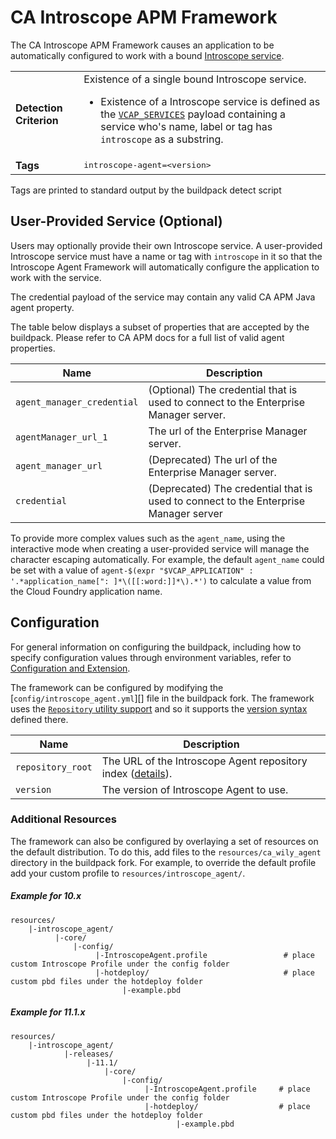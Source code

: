 # CA Introscope APM Framework
The CA Introscope APM Framework causes an application to be automatically configured to work with a bound [Introscope service][].

<table>
  <tr>
    <td><strong>Detection Criterion</strong></td><td>Existence of a single bound Introscope service.
      <ul>
        <li>Existence of a Introscope service is defined as the <a href="http://docs.cloudfoundry.org/devguide/deploy-apps/environment-variable.html#VCAP-SERVICES"><code>VCAP_SERVICES</code></a> payload containing a service who's name, label or tag has <code>introscope</code> as a substring.</li>
      </ul>
    </td>
  </tr>
  <tr>
    <td><strong>Tags</strong></td>
    <td><tt>introscope-agent=&lt;version&gt;</tt></td>
  </tr>
</table>
Tags are printed to standard output by the buildpack detect script

## User-Provided Service (Optional)
Users may optionally provide their own Introscope service. A user-provided Introscope service must have a name or tag with `introscope` in it so that the Introscope Agent Framework will automatically configure the application to work with the service.

The credential payload of the service may contain any valid CA APM Java agent property.

The table below displays a subset of properties that are accepted by the buildpack.
Please refer to CA APM docs for a full list of valid agent properties.


| Name | Description
| ---- | -----------
|`agent_manager_credential`| (Optional) The credential that is used to connect to the Enterprise Manager server.
|`agentManager_url_1` | The url of the Enterprise Manager server.
|`agent_manager_url`| (Deprecated) The url of the Enterprise Manager server.
|`credential`| (Deprecated) The credential that is used to connect to the Enterprise Manager server


To provide more complex values such as the `agent_name`, using the interactive mode when creating a user-provided service will manage the character escaping automatically. For example, the default `agent_name` could be set with a value of `agent-$(expr "$VCAP_APPLICATION" : '.*application_name[": ]*\([[:word:]]*\).*')` to calculate a value from the Cloud Foundry application name.

## Configuration
For general information on configuring the buildpack, including how to specify configuration values through environment variables, refer to [Configuration and Extension][].

The framework can be configured by modifying the [`config/introscope_agent.yml`][] file in the buildpack fork.  The framework uses the [`Repository` utility support][repositories] and so it supports the [version syntax][] defined there.

| Name | Description
| ---- | -----------
| `repository_root` | The URL of the Introscope Agent repository index ([details][repositories]).
| `version` | The version of Introscope Agent to use.

### Additional Resources
The framework can also be configured by overlaying a set of resources on the default distribution.  To do this, add files to the `resources/ca_wily_agent` directory in the buildpack fork.  For example, to override the default profile add your custom profile to `resources/introscope_agent/`.

##### Example for 10.x
```
resources/
    |-introscope_agent/
          |-core/
              |-config/
                   |-IntroscopeAgent.profile                 # place custom Introscope Profile under the config folder
                   |-hotdeploy/                              # place custom pbd files under the hotdeploy folder
                         |-example.pbd
```

##### Example for 11.1.x
```
resources/
    |-introscope_agent/
            |-releases/
                 |-11.1/
                     |-core/
                         |-config/
                              |-IntroscopeAgent.profile     # place custom Introscope Profile under the config folder
                              |-hotdeploy/                  # place custom pbd files under the hotdeploy folder
                                     |-example.pbd
```

[Configuration and Extension]: ../README.md#configuration-and-extension
[`config/intoscope_agent.yml`]: ../config/intoscope_agent.yml
[Introscope service]: http://www.ca.com/us/opscenter/ca-application-performance-management.aspx
[repositories]: extending-repositories.md
[version syntax]: extending-repositories.md#version-syntax-and-ordering
